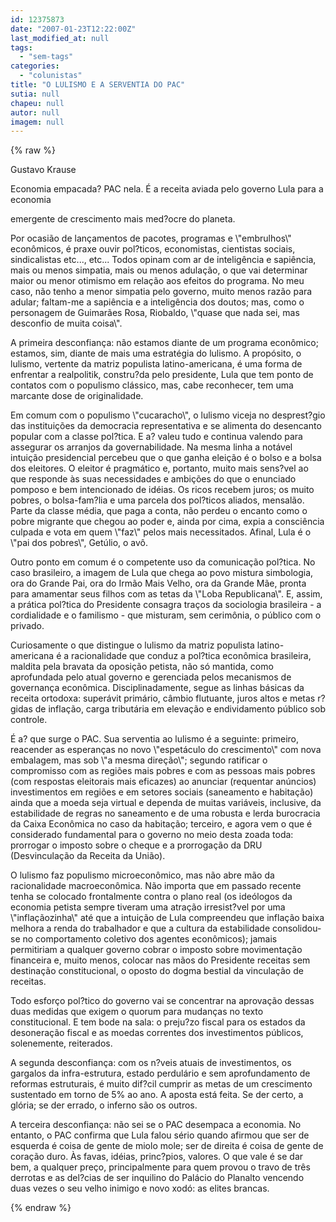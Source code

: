 ```yaml
---
id: 12375873
date: "2007-01-23T12:22:00Z"
last_modified_at: null
tags:
  - "sem-tags"
categories:
  - "colunistas"
title: "O LULISMO E A SERVENTIA DO PAC"
sutia: null
chapeu: null
autor: null
imagem: null
---
```

{% raw %}
<p><P>Gustavo Krause</P></p>
<p><P>Economia empacada? PAC nela. É a receita aviada pelo governo Lula para a economia</p>
<p> emergente de crescimento mais med?ocre do planeta. </P></p>
<p><P>Por ocasião de lançamentos de pacotes, programas e \"embrulhos\" econômicos, é praxe ouvir pol?ticos, economistas, cientistas sociais, sindicalistas etc..., etc... Todos opinam com ar de inteligência e sapiência, mais ou menos simpatia, mais ou menos adulação, o que vai determinar maior ou menor otimismo em relação aos efeitos do programa. No meu caso, não tenho a menor simpatia pelo governo, muito menos razão para adular; faltam-me a sapiência e a inteligência dos doutos; mas, como o personagem de Guimarães Rosa, Riobaldo, \"quase que nada sei, mas desconfio de muita coisa\".</P></p>
<p><P>A primeira desconfiança: não estamos diante de um programa econômico; estamos, sim, diante de mais uma estratégia do lulismo. A propósito, o lulismo, vertente da matriz populista latino-americana, é uma forma de enfrentar a realpolitik, constru?da pelo presidente, Lula que tem ponto de contatos com o populismo clássico, mas, cabe reconhecer, tem uma marcante dose de originalidade. </P></p>
<p><P>Em comum com o populismo \"cucaracho\", o lulismo viceja no desprest?gio das instituições da democracia representativa e se alimenta do desencanto popular com a classe pol?tica. E a? valeu tudo e continua valendo para assegurar os arranjos da governabilidade. Na mesma linha a notável intuição presidencial percebeu que o que ganha eleição é o bolso e a bolsa dos eleitores. O eleitor é pragmático e, portanto, muito mais sens?vel ao que responde às suas necessidades e ambições do que o enunciado pomposo e bem intencionado de idéias. Os ricos recebem juros; os muito pobres, o bolsa-fam?lia e uma parcela dos pol?ticos aliados, mensalão. Parte da classe média, que paga a conta, não perdeu o encanto como o pobre migrante que chegou ao poder e, ainda por cima, expia a consciência culpada e vota em quem \"faz\" pelos mais necessitados. Afinal, Lula é o \"pai dos pobres\", Getúlio, o avô. </P></p>
<p><P>Outro ponto em comum é o competente uso da comunicação pol?tica. No caso brasileiro, a imagem de Lula que chega ao povo mistura simbologia, ora do Grande Pai, ora do Irmão Mais Velho, ora da Grande Mãe, pronta para amamentar seus filhos com as tetas da \"Loba Republicana\". E, assim, a prática pol?tica do Presidente consagra traços da sociologia brasileira - a cordialidade e o familismo - que misturam, sem cerimônia, o público com o privado. </P></p>
<p><P>Curiosamente o que distingue o lulismo da matriz populista latino-americana é a racionalidade que conduz a pol?tica econômica brasileira, maldita pela bravata da oposição petista, não só mantida, como aprofundada pelo atual governo e gerenciada pelos mecanismos de governança econômica. Disciplinadamente, segue as linhas básicas da receita ortodoxa: superávit primário, câmbio flutuante, juros altos e metas r?gidas de inflação, carga tributária em elevação e endividamento público sob controle.</P></p>
<p><P>É a? que surge o PAC. Sua serventia ao lulismo é a seguinte: primeiro, reacender as esperanças no novo \"espetáculo do crescimento\" com nova embalagem, mas sob \"a mesma direção\"; segundo ratificar o compromisso com as regiões mais pobres e com as pessoas mais pobres (com respostas eleitorais mais eficazes) ao anunciar (requentar anúncios) investimentos em regiões e em setores sociais (saneamento e habitação) ainda que a moeda seja virtual e dependa de muitas variáveis, inclusive, da estabilidade de regras no saneamento e de uma robusta e lerda burocracia da Caixa Econômica no caso da habitação; terceiro, e agora vem o que é considerado fundamental para o governo no meio desta zoada toda: prorrogar o imposto sobre o cheque e a prorrogação da DRU (Desvinculação da Receita da União).</P></p>
<p><P>O lulismo faz populismo microeconômico, mas não abre mão da racionalidade macroeconômica. Não importa que em passado recente tenha se colocado frontalmente contra o plano real (os ideólogos da economia petista sempre tiveram uma atração irresist?vel por uma \"inflaçãozinha\" até que a intuição de Lula compreendeu que inflação baixa melhora a renda do trabalhador e que a cultura da estabilidade consolidou-se no comportamento coletivo dos agentes econômicos); jamais permitiriam a qualquer governo cobrar o imposto sobre movimentação financeira e, muito menos, colocar nas mãos do Presidente receitas sem destinação constitucional, o oposto do dogma bestial da vinculação de receitas. </P></p>
<p><P>Todo esforço pol?tico do governo vai se concentrar na aprovação dessas duas medidas que exigem o quorum para mudanças no texto constitucional. E tem bode na sala: o preju?zo fiscal para os estados da desoneração fiscal e as moedas correntes dos investimentos públicos, solenemente, reiterados.</P></p>
<p><P>A segunda desconfiança: com os n?veis atuais de investimentos, os gargalos da infra-estrutura, estado perdulário e sem aprofundamento de reformas estruturais, é muito dif?cil cumprir as metas de um crescimento sustentado em torno de 5% ao ano. A aposta está feita. Se der certo, a glória; se der errado, o inferno são os outros.</P></p>
<p><P>A terceira desconfiança: não sei se o PAC desempaca a economia. No entanto, o PAC confirma que Lula falou sério quando afirmou que ser de esquerda é coisa de gente de miolo mole; ser de direita é coisa de gente de coração duro. Às favas, idéias, princ?pios, valores. O que vale é se dar bem, a qualquer preço, principalmente para quem provou o travo de três derrotas e as del?cias de ser inquilino do Palácio do Planalto vencendo duas vezes o seu velho inimigo e novo xodó: as elites brancas. <BR></P> </p>
{% endraw %}